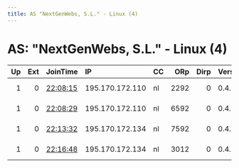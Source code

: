 ```yaml
---
title: AS "NextGenWebs, S.L." - Linux (4)
---
```


# AS: "NextGenWebs, S.L." - Linux (4)

|   Up |   Ext | JoinTime                                                                                              | IP              | CC   |   ORp |   Dirp | Version   | Contact                  | Nickname        |   eFamMembers |
|-----:|------:|:------------------------------------------------------------------------------------------------------|:----------------|:-----|------:|-------:|:----------|:-------------------------|:----------------|--------------:|
|    1 |     0 | [22:08:15](https://nusenu.github.io/OrNetStats/w/relay/85703987A509438D96E22AD367E99FF295E089AF.html) | 195.170.172.110 | nl   |  2292 |      0 | 0.4.6.9   | email:abuse lokodlare.co | narNLicebeer20  |           123 |
|    1 |     0 | [22:08:29](https://nusenu.github.io/OrNetStats/w/relay/458649118E92598FB62ED8B920BCBB0FBD598CA8.html) | 195.170.172.110 | nl   |  6592 |      0 | 0.4.6.9   | email:abuse lokodlare.co | narNLicebeer21  |           123 |
|    1 |     0 | [22:13:32](https://nusenu.github.io/OrNetStats/w/relay/4F850D9632BAB33F9E5F69CB8FE42AE46A639FC8.html) | 195.170.172.134 | nl   |  7592 |      0 | 0.4.6.9   | email:abuse lokodlare.co | nar2NLicebeer18 |           123 |
|    1 |     0 | [22:16:48](https://nusenu.github.io/OrNetStats/w/relay/DFAADB6027CE9E45F671BE2C9182BEF3F2C3C41B.html) | 195.170.172.134 | nl   |  3012 |      0 | 0.4.6.9   | email:abuse lokodlare.co | narNLicebeer19  |           123 |
